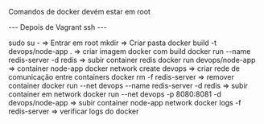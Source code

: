 Comandos de docker devém estar em root

--- Depois de Vagrant ssh ---

sudo su - => Entrar em root
mkdir => Criar pasta
docker build -t devops/node-app . => criar imagem docker com build
docker run --name redis-server -d redis => subir container redis
docker run devops/node-app => container node-app
docker network create devops => criar rede de comunicação entre containers
docker rm -f redis-server => remover container
docker run --net devops --name redis-server -d redis => subir container em network
docker run --net devops -p 8080:8081 -d devops/node-app => subir container node-app network
docker logs -f redis-server => verificar logs do docker